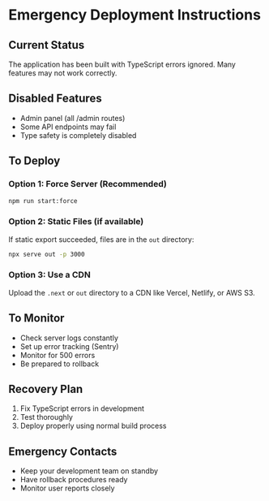 # Emergency Deployment Instructions

## Current Status
The application has been built with TypeScript errors ignored. Many features may not work correctly.

## Disabled Features
- Admin panel (all /admin routes)
- Some API endpoints may fail
- Type safety is completely disabled

## To Deploy

### Option 1: Force Server (Recommended)
```bash
npm run start:force
```

### Option 2: Static Files (if available)
If static export succeeded, files are in the `out` directory:
```bash
npx serve out -p 3000
```

### Option 3: Use a CDN
Upload the `.next` or `out` directory to a CDN like Vercel, Netlify, or AWS S3.

## To Monitor
- Check server logs constantly
- Set up error tracking (Sentry)
- Monitor for 500 errors
- Be prepared to rollback

## Recovery Plan
1. Fix TypeScript errors in development
2. Test thoroughly
3. Deploy properly using normal build process

## Emergency Contacts
- Keep your development team on standby
- Have rollback procedures ready
- Monitor user reports closely
